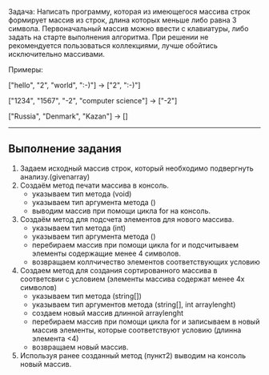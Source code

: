 Задача: Написать программу, которая из имеющегося массива строк формирует массив из строк, длина которых меньше либо равна 3 символа. Первоначальный массив можно ввести с клавиатуры, либо задать на старте выполнения алгоритма. При решении не рекомендуется пользоваться коллекциями, лучше обойтись исключительно массивами.

Примеры:

["hello", "2", "world", ":-)"] -> ["2", ":-)"]

["1234", "1567", "-2", "computer science"] -> ["-2"]

["Russia", "Denmark", "Kazan"] -> []

---
## Выполнение задания

1. Задаем исходный массив строк, который необходимо подвергнуть анализу.(givenarray)
2. Создаём метод печати массива в консоль.
    + указываем тип метода (void)
    + указываем тип аргумента метода ()
    + выводим массив при помощи цикла for на консоль.
3. Создаём метод для подсчета элементов для нового массива.
    + указываем тип метода (int)
    + указываем тип аргумента метода ()
    + перебираем массив при помощи цикла for и подсчитываем элементы  содержащие менее 4 символов.
    + возвращаем коллчичество элементов соответствующих условию
4. Создаем метод для создания сортированного массива в соответсвии с условием (элементы массива содержат менее 4х символов)
    + указываем тип метода (string[])
    + указываем тип аргументов метода (string[], int arraylenght)
    + создаем новый массив длинной arraylenght
    + перебираем массив при помощи цикла for и записываем в новый массив элементы, которые соответствуют условию (длинна элемента <4)
    + возвращаем новый массив.
5. Используя ранее созданный метод (пункт2) выводим на консоль новый массив.
